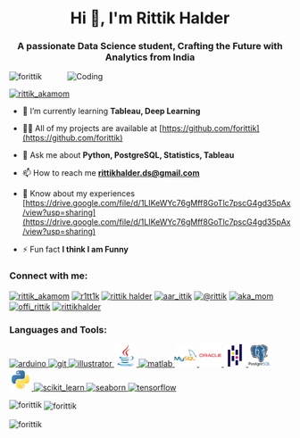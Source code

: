
<h1 align="center">Hi 👋, I'm Rittik Halder</h1>
<h3 align="center">A passionate Data Science student, Crafting the Future with Analytics from India</h3>

<img align="right" alt="Coding" width="400" src="https://d14b9ctw0m6fid.cloudfront.net/ugblog/wp-content/uploads/2019/04/Untitled-2-02.png">

<p align="left"> <img src="https://komarev.com/ghpvc/?username=forittik&label=Profile%20views&color=0e75b6&style=flat" alt="forittik" /> </p>

<p align="left"> <a href="https://twitter.com/rittik_akamom" target="blank"><img src="https://img.shields.io/twitter/follow/rittik_akamom?logo=twitter&style=for-the-badge" alt="rittik_akamom" /></a> </p>

- 🌱 I’m currently learning **Tableau, Deep Learning**

- 👨‍💻 All of my projects are available at [https://github.com/forittik](https://github.com/forittik)

- 💬 Ask me about **Python, PostgreSQL, Statistics, Tableau**

- 📫 How to reach me **rittikhalder.ds@gmail.com**

- 📄 Know about my experiences [https://drive.google.com/file/d/1LIKeWYc76gMff8GoTlc7pscG4gd35pAx/view?usp=sharing](https://drive.google.com/file/d/1LIKeWYc76gMff8GoTlc7pscG4gd35pAx/view?usp=sharing)

- ⚡ Fun fact **I think I am Funny**

<h3 align="left">Connect with me:</h3>
<p align="left">
<a href="https://twitter.com/rittik_akamom" target="blank"><img align="center" src="https://raw.githubusercontent.com/rahuldkjain/github-profile-readme-generator/master/src/images/icons/Social/twitter.svg" alt="rittik_akamom" height="30" width="40" /></a>
<a href="https://kaggle.com/r1tt1k" target="blank"><img align="center" src="https://raw.githubusercontent.com/rahuldkjain/github-profile-readme-generator/master/src/images/icons/Social/kaggle.svg" alt="r1tt1k" height="30" width="40" /></a>
<a href="https://fb.com/rittik halder" target="blank"><img align="center" src="https://raw.githubusercontent.com/rahuldkjain/github-profile-readme-generator/master/src/images/icons/Social/facebook.svg" alt="rittik halder" height="30" width="40" /></a>
<a href="https://instagram.com/aar_ittik" target="blank"><img align="center" src="https://raw.githubusercontent.com/rahuldkjain/github-profile-readme-generator/master/src/images/icons/Social/instagram.svg" alt="aar_ittik" height="30" width="40" /></a>
<a href="https://medium.com/@rittik" target="blank"><img align="center" src="https://raw.githubusercontent.com/rahuldkjain/github-profile-readme-generator/master/src/images/icons/Social/medium.svg" alt="@rittik" height="30" width="40" /></a>
<a href="https://www.youtube.com/c/aka_mom" target="blank"><img align="center" src="https://raw.githubusercontent.com/rahuldkjain/github-profile-readme-generator/master/src/images/icons/Social/youtube.svg" alt="aka_mom" height="30" width="40" /></a>
<a href="https://www.hackerrank.com/offi_rittik" target="blank"><img align="center" src="https://raw.githubusercontent.com/rahuldkjain/github-profile-readme-generator/master/src/images/icons/Social/hackerrank.svg" alt="offi_rittik" height="30" width="40" /></a>
<a href="https://www.leetcode.com/rittikhalder" target="blank"><img align="center" src="https://raw.githubusercontent.com/rahuldkjain/github-profile-readme-generator/master/src/images/icons/Social/leet-code.svg" alt="rittikhalder" height="30" width="40" /></a>
</p>

<h3 align="left">Languages and Tools:</h3>
<p align="left"> <a href="https://www.arduino.cc/" target="_blank" rel="noreferrer"> <img src="https://cdn.worldvectorlogo.com/logos/arduino-1.svg" alt="arduino" width="40" height="40"/> </a> <a href="https://git-scm.com/" target="_blank" rel="noreferrer"> <img src="https://www.vectorlogo.zone/logos/git-scm/git-scm-icon.svg" alt="git" width="40" height="40"/> </a> <a href="https://www.adobe.com/in/products/illustrator.html" target="_blank" rel="noreferrer"> <img src="https://www.vectorlogo.zone/logos/adobe_illustrator/adobe_illustrator-icon.svg" alt="illustrator" width="40" height="40"/> </a> <a href="https://www.java.com" target="_blank" rel="noreferrer"> <img src="https://raw.githubusercontent.com/devicons/devicon/master/icons/java/java-original.svg" alt="java" width="40" height="40"/> </a> <a href="https://www.mathworks.com/" target="_blank" rel="noreferrer"> <img src="https://upload.wikimedia.org/wikipedia/commons/2/21/Matlab_Logo.png" alt="matlab" width="40" height="40"/> </a> <a href="https://www.mysql.com/" target="_blank" rel="noreferrer"> <img src="https://raw.githubusercontent.com/devicons/devicon/master/icons/mysql/mysql-original-wordmark.svg" alt="mysql" width="40" height="40"/> </a> <a href="https://www.oracle.com/" target="_blank" rel="noreferrer"> <img src="https://raw.githubusercontent.com/devicons/devicon/master/icons/oracle/oracle-original.svg" alt="oracle" width="40" height="40"/> </a> <a href="https://pandas.pydata.org/" target="_blank" rel="noreferrer"> <img src="https://raw.githubusercontent.com/devicons/devicon/2ae2a900d2f041da66e950e4d48052658d850630/icons/pandas/pandas-original.svg" alt="pandas" width="40" height="40"/> </a> <a href="https://www.postgresql.org" target="_blank" rel="noreferrer"> <img src="https://raw.githubusercontent.com/devicons/devicon/master/icons/postgresql/postgresql-original-wordmark.svg" alt="postgresql" width="40" height="40"/> </a> <a href="https://www.python.org" target="_blank" rel="noreferrer"> <img src="https://raw.githubusercontent.com/devicons/devicon/master/icons/python/python-original.svg" alt="python" width="40" height="40"/> </a> <a href="https://scikit-learn.org/" target="_blank" rel="noreferrer"> <img src="https://upload.wikimedia.org/wikipedia/commons/0/05/Scikit_learn_logo_small.svg" alt="scikit_learn" width="40" height="40"/> </a> <a href="https://seaborn.pydata.org/" target="_blank" rel="noreferrer"> <img src="https://seaborn.pydata.org/_images/logo-mark-lightbg.svg" alt="seaborn" width="40" height="40"/> </a> <a href="https://www.tensorflow.org" target="_blank" rel="noreferrer"> <img src="https://www.vectorlogo.zone/logos/tensorflow/tensorflow-icon.svg" alt="tensorflow" width="40" height="40"/> </a> </p>

<p><img align="left" src="https://github-readme-stats.vercel.app/api/top-langs?username=forittik&show_icons=true&locale=en&layout=compact" alt="forittik" /></p>

<p>&nbsp;<img align="center" src="https://github-readme-stats.vercel.app/api?username=forittik&show_icons=true&locale=en" alt="forittik" /></p>

<p><img align="center" src="https://github-readme-streak-stats.herokuapp.com/?user=forittik&" alt="forittik" /></p>
